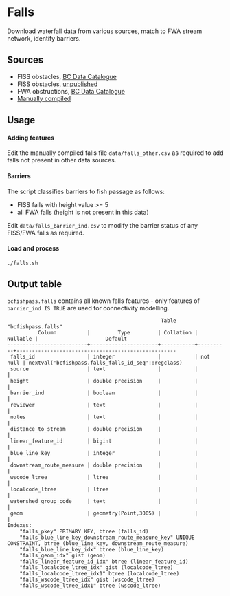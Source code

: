# Falls

Download waterfall data from various sources, match to FWA stream network, identify barriers.

## Sources

- FISS obstacles, [BC Data Catalogue](https://catalogue.data.gov.bc.ca/dataset/provincial-obstacles-to-fish-passage)
- FISS obstacles, [unpublished](https://www.hillcrestgeo.ca/outgoing/public/whse_fish)
- FWA obstructions, [BC Data Catalogue](https://catalogue.data.gov.bc.ca/dataset/freshwater-atlas-obstructions)
- [Manually compiled](data/falls_other.csv)

## Usage

#### Adding features

Edit the manually compiled falls file `data/falls_other.csv` as required to add falls not present in other data sources.

#### Barriers

The script classifies barriers to fish passage as follows:

- FISS falls with height value >= 5
- all FWA falls (height is not present in this data)

Edit `data/falls_barrier_ind.csv` to modify the barrier status of any FISS/FWA falls as required.

#### Load and process

    ./falls.sh

## Output table

`bcfishpass.falls` contains all known falls features - only features of `barrier_ind IS TRUE` are used for connectivity modelling.
```
                                                  Table "bcfishpass.falls"
          Column          |         Type         | Collation | Nullable |                      Default
--------------------------+----------------------+-----------+----------+----------------------------------------------------
 falls_id                 | integer              |           | not null | nextval('bcfishpass.falls_falls_id_seq'::regclass)
 source                   | text                 |           |          |
 height                   | double precision     |           |          |
 barrier_ind              | boolean              |           |          |
 reviewer                 | text                 |           |          |
 notes                    | text                 |           |          |
 distance_to_stream       | double precision     |           |          |
 linear_feature_id        | bigint               |           |          |
 blue_line_key            | integer              |           |          |
 downstream_route_measure | double precision     |           |          |
 wscode_ltree             | ltree                |           |          |
 localcode_ltree          | ltree                |           |          |
 watershed_group_code     | text                 |           |          |
 geom                     | geometry(Point,3005) |           |          |
Indexes:
    "falls_pkey" PRIMARY KEY, btree (falls_id)
    "falls_blue_line_key_downstream_route_measure_key" UNIQUE CONSTRAINT, btree (blue_line_key, downstream_route_measure)
    "falls_blue_line_key_idx" btree (blue_line_key)
    "falls_geom_idx" gist (geom)
    "falls_linear_feature_id_idx" btree (linear_feature_id)
    "falls_localcode_ltree_idx" gist (localcode_ltree)
    "falls_localcode_ltree_idx1" btree (localcode_ltree)
    "falls_wscode_ltree_idx" gist (wscode_ltree)
    "falls_wscode_ltree_idx1" btree (wscode_ltree)
```